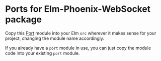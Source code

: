 # Ports for Elm-Phoenix-WebSocket package

Copy this [Port](https://github.com/phollyer/elm-phoenix-websocket/blob/master/src/Ports/Phoenix.elm)
module into your Elm `src` wherever it makes sense for your project, changing
the module name accordingly.

If you already have a `port` module in use, you can just copy the module code
into your existing `port` module.


